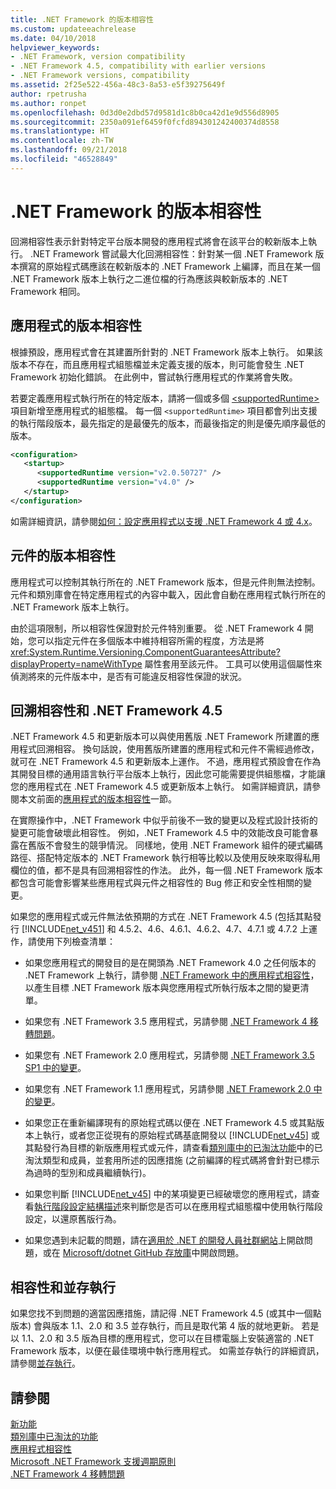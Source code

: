 ```yaml
---
title: .NET Framework 的版本相容性
ms.custom: updateeachrelease
ms.date: 04/10/2018
helpviewer_keywords:
- .NET Framework, version compatibility
- .NET Framework 4.5, compatibility with earlier versions
- .NET Framework versions, compatibility
ms.assetid: 2f25e522-456a-48c3-8a53-e5f39275649f
author: rpetrusha
ms.author: ronpet
ms.openlocfilehash: 0d3d0e2dbd57d9581d1c8b0ca42d1e9d556d8905
ms.sourcegitcommit: 2350a091ef6459f0fcfd894301242400374d8558
ms.translationtype: HT
ms.contentlocale: zh-TW
ms.lasthandoff: 09/21/2018
ms.locfileid: "46528849"
---
```

# <a name="version-compatibility-in-the-net-framework"></a>.NET Framework 的版本相容性
回溯相容性表示針對特定平台版本開發的應用程式將會在該平台的較新版本上執行。 .NET Framework 嘗試最大化回溯相容性：針對某一個 .NET Framework 版本撰寫的原始程式碼應該在較新版本的 .NET Framework 上編譯，而且在某一個 .NET Framework 版本上執行之二進位檔的行為應該與較新版本的 .NET Framework 相同。  
  
<a name="Apps"></a>   
## <a name="version-compatibility-for-apps"></a>應用程式的版本相容性  
 根據預設，應用程式會在其建置所針對的 .NET Framework 版本上執行。 如果該版本不存在，而且應用程式組態檔並未定義支援的版本，則可能會發生 .NET Framework 初始化錯誤。 在此例中，嘗試執行應用程式的作業將會失敗。  
  
 若要定義應用程式執行所在的特定版本，請將一個或多個 [\<supportedRuntime>](../../../docs/framework/configure-apps/file-schema/startup/supportedruntime-element.md) 項目新增至應用程式的組態檔。 每一個 `<supportedRuntime>` 項目都會列出支援的執行階段版本，最先指定的是最優先的版本，而最後指定的則是優先順序最低的版本。  
  
```xml  
<configuration>  
   <startup>  
      <supportedRuntime version="v2.0.50727" />  
      <supportedRuntime version="v4.0" />  
   </startup>  
</configuration>  
```  
  
 如需詳細資訊，請參閱[如何：設定應用程式以支援 .NET Framework 4 或 4.x](../../../docs/framework/migration-guide/how-to-configure-an-app-to-support-net-framework-4-or-4-5.md)。  
  
## <a name="version-compatibility-for-components"></a>元件的版本相容性  
 應用程式可以控制其執行所在的 .NET Framework 版本，但是元件則無法控制。 元件和類別庫會在特定應用程式的內容中載入，因此會自動在應用程式執行所在的 .NET Framework 版本上執行。  
  
 由於這項限制，所以相容性保證對於元件特別重要。 從 .NET Framework 4 開始，您可以指定元件在多個版本中維持相容所需的程度，方法是將 <xref:System.Runtime.Versioning.ComponentGuaranteesAttribute?displayProperty=nameWithType> 屬性套用至該元件。 工具可以使用這個屬性來偵測將來的元件版本中，是否有可能違反相容性保證的狀況。  
  
## <a name="backward-compatibility-and-the-net-framework-45"></a>回溯相容性和 .NET Framework 4.5  
 .NET Framework 4.5 和更新版本可以與使用舊版 .NET Framework 所建置的應用程式回溯相容。 換句話說，使用舊版所建置的應用程式和元件不需經過修改，就可在 .NET Framework 4.5 和更新版本上運作。 不過，應用程式預設會在作為其開發目標的通用語言執行平台版本上執行，因此您可能需要提供組態檔，才能讓您的應用程式在 .NET Framework 4.5 或更新版本上執行。 如需詳細資訊，請參閱本文前面的[應用程式的版本相容性](#Apps)一節。  
  
 在實際操作中，.NET Framework 中似乎前後不一致的變更以及程式設計技術的變更可能會破壞此相容性。 例如，.NET Framework 4.5 中的效能改良可能會暴露在舊版不會發生的競爭情況。 同樣地，使用 .NET Framework 組件的硬式編碼路徑、搭配特定版本的 .NET Framework 執行相等比較以及使用反映來取得私用欄位的值，都不是具有回溯相容性的作法。 此外，每一個 .NET Framework 版本都包含可能會影響某些應用程式與元件之相容性的 Bug 修正和安全性相關的變更。  
  
 如果您的應用程式或元件無法依預期的方式在 .NET Framework 4.5 (包括其點發行 [!INCLUDE[net_v451](../../../includes/net-v451-md.md)] 和 4.5.2、4.6、4.6.1、4.6.2、4.7、4.7.1 或 4.7.2 上運作，請使用下列檢查清單：  
  
-  如果您應用程式的開發目的是在開頭為 .NET Framework 4.0 之任何版本的 .NET Framework 上執行，請參閱 [.NET Framework 中的應用程式相容性](application-compatibility.md)，以產生目標 .NET Framework 版本與您應用程式所執行版本之間的變更清單。  

- 如果您有 .NET Framework 3.5 應用程式，另請參閱 [.NET Framework 4 移轉問題](../../../docs/framework/migration-guide/net-framework-4-migration-issues.md)。

- 如果您有 .NET Framework 2.0 應用程式，另請參閱 [.NET Framework 3.5 SP1 中的變更](https://go.microsoft.com/fwlink/?LinkId=186989)。

- 如果您有 .NET Framework 1.1 應用程式，另請參閱 [.NET Framework 2.0 中的變更](https://go.microsoft.com/fwlink/?LinkID=125263)。  
  
-   如果您正在重新編譯現有的原始程式碼以便在 .NET Framework 4.5 或其點版本上執行，或者您正從現有的原始程式碼基底開發以 [!INCLUDE[net_v45](../../../includes/net-v45-md.md)] 或其點發行為目標的新版應用程式或元件，請查看[類別庫中的已淘汰功能](../../../docs/framework/whats-new/whats-obsolete.md)中的已淘汰類型和成員，並套用所述的因應措施  (之前編譯的程式碼將會針對已標示為過時的型別和成員繼續執行)。  
  
-   如果您判斷 [!INCLUDE[net_v45](../../../includes/net-v45-md.md)] 中的某項變更已經破壞您的應用程式，請查看[執行階段設定結構描述](../../../docs/framework/configure-apps/file-schema/runtime/index.md)來判斷您是否可以在應用程式組態檔中使用執行階段設定，以還原舊版行為。  
  
-   如果您遇到未記載的問題，請在[適用於 .NET 的開發人員社群網站](https://developercommunity.visualstudio.com/spaces/61/index.html)上開啟問題，或在 [Microsoft/dotnet GitHub 存放庫](https://github.com/microsoft/dotnet/issues)中開啟問題。
  
## <a name="compatibility-and-side-by-side-execution"></a>相容性和並存執行  
 如果您找不到問題的適當因應措施，請記得 .NET Framework 4.5 (或其中一個點版本) 會與版本 1.1、2.0 和 3.5 並存執行，而且是取代第 4 版的就地更新。 若是以 1.1、2.0 和 3.5 版為目標的應用程式，您可以在目標電腦上安裝適當的 .NET Framework 版本，以便在最佳環境中執行應用程式。 如需並存執行的詳細資訊，請參閱[並存執行](../../../docs/framework/deployment/side-by-side-execution.md)。  
  
## <a name="see-also"></a>請參閱  
 [新功能](../../../docs/framework/whats-new/index.md)  
 [類別庫中已淘汰的功能](../../../docs/framework/whats-new/whats-obsolete.md)  
 [應用程式相容性](../../../docs/framework/migration-guide/application-compatibility.md)  
 [Microsoft .NET Framework 支援週期原則](https://go.microsoft.com/fwlink/p/?LinkId=248212)  
 [.NET Framework 4 移轉問題](../../../docs/framework/migration-guide/net-framework-4-migration-issues.md)
